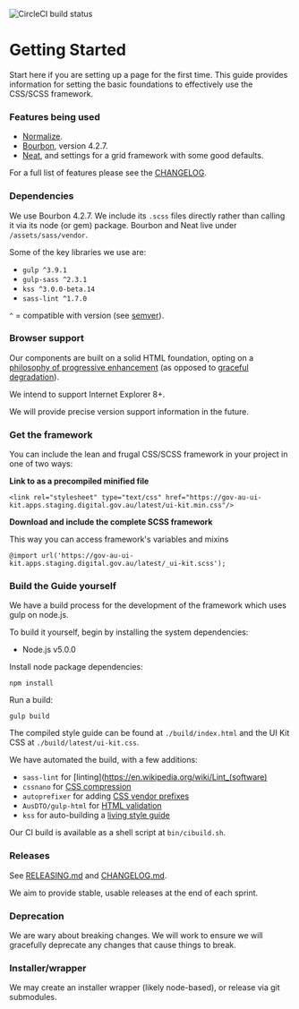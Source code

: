 ![CircleCI build status](https://circleci.com/gh/AusDTO/gov-au-ui-kit.svg?style=shield)
# Getting Started

Start here if you are setting up a page for the first time. This guide provides information for setting the basic foundations to effectively use the CSS/SCSS framework.

### Features being used

- [Normalize](https://necolas.github.io/normalize.css/).
- [Bourbon](http://bourbon.io/), version 4.2.7.
- [Neat](http://neat.bourbon.io/), and settings for a grid framework with some good defaults.

For a full list of features please see the [CHANGELOG](CHANGELOG.md).

### Dependencies

We use Bourbon 4.2.7. We include its `.scss` files directly rather than calling it via its node (or gem) package. Bourbon and Neat live under `/assets/sass/vendor`.

Some of the key libraries we use are:
- `gulp ^3.9.1`
- `gulp-sass ^2.3.1`
- `kss ^3.0.0-beta.14`
- `sass-lint ^1.7.0`

`^` = compatible with version (see [semver](https://docs.npmjs.com/misc/semver#caret-ranges-123-025-004)).


### Browser support

Our components are built on a solid HTML foundation, opting on a [philosophy of progressive enhancement](https://en.wikipedia.org/wiki/Progressive_enhancement) (as opposed to [graceful degradation](https://en.wikipedia.org/wiki/Fault_tolerance)).

We intend to support Internet Explorer 8+.

We will provide precise version support information in the future.

### Get the framework

You can include the lean and frugal CSS/SCSS framework in your project in one of two ways:

**Link to as a precompiled minified file**

```
<link rel="stylesheet" type="text/css" href="https://gov-au-ui-kit.apps.staging.digital.gov.au/latest/ui-kit.min.css"/>
```

**Download and include the complete SCSS framework**

This way you can access framework's variables and mixins

```
@import url('https://gov-au-ui-kit.apps.staging.digital.gov.au/latest/_ui-kit.scss');
```


### Build the Guide yourself

We have a build process for the development of the framework which uses gulp on node.js.

To build it yourself, begin by installing the system dependencies:
- Node.js v5.0.0

Install node package dependencies:

```
npm install
```

Run a build:

```
gulp build
```

The compiled style guide can be found at `./build/index.html` and the UI Kit CSS
at `./build/latest/ui-kit.css`.

We have automated the build, with a few additions:

- `sass-lint` for [linting](https://en.wikipedia.org/wiki/Lint_(software)
- `cssnano` for [CSS compression](http://cssnano.co/)
- `autoprefixer` for adding [CSS vendor prefixes](https://autoprefixer.github.io/)
- `AusDTO/gulp-html` for [HTML validation](https://github.com/AusDTO/gulp-html)
- `kss` for auto-building a [living style guide](http://warpspire.com/kss/)

Our CI build is available as a shell script at `bin/cibuild.sh`.


### Releases

See [RELEASING.md](RELEASING.md) and [CHANGELOG.md](CHANGELOG.md).

We aim to provide stable, usable releases at the end of each sprint.

### Deprecation

We are wary about breaking changes. We will work to ensure we will gracefully deprecate any changes that cause things to break.

### Installer/wrapper

We may create an installer wrapper (likely node-based), or release via git submodules.
